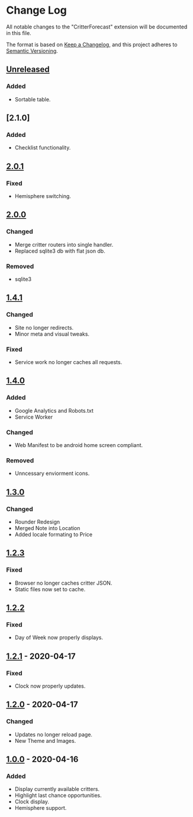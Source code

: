 # Change Log
All notable changes to the "CritterForecast" extension will be documented in this file.

The format is based on [Keep a Changelog](https://keepachangelog.com/en/1.0.0/),
and this project adheres to [Semantic Versioning](https://semver.org/spec/v2.0.0.html).

## [Unreleased]
### Added
- Sortable table.

## [2.1.0]
### Added
- Checklist functionality.

## [2.0.1]
### Fixed
- Hemisphere switching.

## [2.0.0]
### Changed 
- Merge critter routers into single handler.
- Replaced sqlite3 db with flat json db.
### Removed
- sqlite3

## [1.4.1]
### Changed
- Site no longer redirects.
- Minor meta and visual tweaks.
### Fixed
- Service work no longer caches all requests.

## [1.4.0]
### Added
- Google Analytics and Robots.txt
- Service Worker
### Changed
- Web Manifest to be android home screen compliant.
### Removed
- Unncessary enviorment icons.

## [1.3.0]
### Changed
- Rounder Redesign
- Merged Note into Location
- Added locale formating to Price

## [1.2.3]
### Fixed
- Browser no longer caches critter JSON.
- Static files now set to cache.

## [1.2.2]
### Fixed
- Day of Week now properly displays.

## [1.2.1] - 2020-04-17
### Fixed
- Clock now properly updates.

## [1.2.0] - 2020-04-17
### Changed
- Updates no longer reload page.
- New Theme and Images.

## [1.0.0] - 2020-04-16
### Added
- Display currently available critters.
- Highlight last chance opportunities.
- Clock display.
- Hemisphere support.

[Unreleased]: https://github.com/CatStarwind/CritterForecast/compare/v2.1.0...HEAD
[2.1.1]: https://github.com/CatStarwind/CritterForecast/compare/v2.0.1...v2.1.0
[2.0.1]: https://github.com/CatStarwind/CritterForecast/compare/v2.0.0...v2.0.1
[2.0.0]: https://github.com/CatStarwind/CritterForecast/compare/v1.4.1...v2.0.0
[1.4.1]: https://github.com/CatStarwind/CritterForecast/compare/v1.4.0...v1.4.1
[1.4.0]: https://github.com/CatStarwind/CritterForecast/compare/v1.3.0...v1.4.0
[1.3.0]: https://github.com/CatStarwind/CritterForecast/compare/v1.2.3...v1.3.0
[1.2.3]: https://github.com/CatStarwind/CritterForecast/compare/v1.2.2...v1.2.3
[1.2.2]: https://github.com/CatStarwind/CritterForecast/compare/v1.2.1...v1.2.2
[1.2.1]: https://github.com/CatStarwind/CritterForecast/compare/v1.2.0...v1.2.1
[1.2.0]: https://github.com/CatStarwind/CritterForecast/compare/v1.0.0...v1.2.0
[1.0.0]: https://github.com/CatStarwind/CritterForecast/releases/tag/v1.0.0